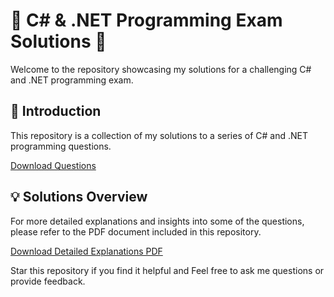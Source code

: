 # 🌟 C# & .NET Programming Exam Solutions 🌟

Welcome to the repository showcasing my solutions for a challenging C# and .NET programming exam.

## 🚀 Introduction

This repository is a collection of my solutions to a series of C# and .NET programming questions.

[Download Questions](./Questions.pdf)

## 💡 Solutions Overview

For more detailed explanations and insights into some of the questions, please refer to the PDF document included in this repository.

[Download Detailed Explanations PDF](./Explain.pdf)

Star this repository if you find it helpful and Feel free to ask me questions or provide feedback.
